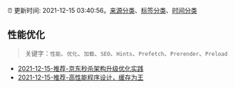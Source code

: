 :alarm_clock: 更新时间: 2021-12-15 03:40:56。[来源分类](../README.md)、[标签分类](../TAGS.md)、[时间分类](../TIMELINE.md)

## 性能优化


> 关键字：`性能`、`优化`、`加载`、`SEO`、`Hints`、`Prefetch`、`Prerender`、`Preload`



- [2021-12-15-推荐-京东秒杀架构升级优化实践](https://toutiao.io/k/4cxy94p) 
- [2021-12-15-推荐-高性能程序设计，缓存为王](https://toutiao.io/k/a9j7y4a) 